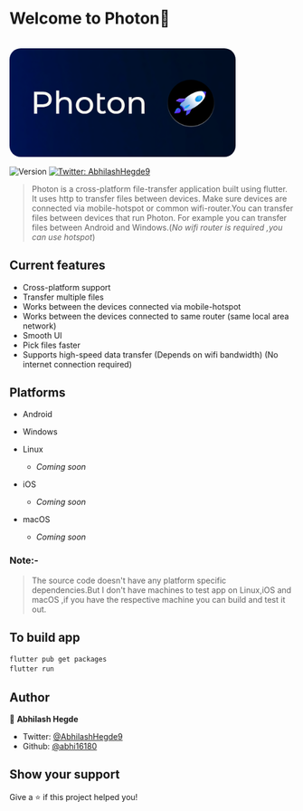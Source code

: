 <h1 >Welcome to Photon👋</h1><br>
 <img style="border-radius:20px" src="photon.png" width="400px"></h1>
<p>
  <img alt="Version" src="https://img.shields.io/badge/version-1.0.0-blue.svg?cacheSeconds=2592000" />
  <a href="https://twitter.com/AbhilashHegde9" target="_blank">
    <img alt="Twitter: AbhilashHegde9" src="https://img.shields.io/twitter/follow/AbhilashHegde9.svg?style=social" />
  </a>
</p>

> Photon is a cross-platform file-transfer application built using flutter. It uses http to transfer files between devices. Make sure devices are connected via mobile-hotspot or common wifi-router.You can transfer files between devices that run Photon. For example you can transfer files between Android and Windows.(*No wifi router is required ,you can use  hotspot*)

## Current features
- Cross-platform support 
- Transfer multiple files 
- Works between the devices connected via mobile-hotspot
- Works between the devices connected to same router (same local area network)
- Smooth UI
- Pick files faster 
- Supports high-speed data transfer (Depends on wifi bandwidth) 
(No internet connection required)
## Platforms
- Android
- Windows
 
- Linux
  - *Coming soon*
- iOS     
  - *Coming soon*
- macOS   
  - *Coming soon*

### Note:- 
>The source code doesn't have any platform specific dependencies.But I don't have machines to test app on Linux,iOS and macOS ,if you have the respective machine you can build and test it out.

## To build app
```sh
flutter pub get packages
flutter run
```



## Author

👤 **Abhilash Hegde**

* Twitter: [@AbhilashHegde9](https://twitter.com/AbhilashHegde9)
* Github: [@abhi16180](https://github.com/abhi16180)

## Show your support

Give a ⭐️ if this project helped you!

